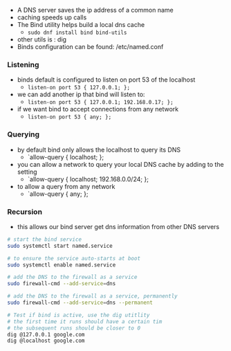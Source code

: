 - A DNS server saves the ip address of a common name 
- caching speeds up calls 
- The Bind utility helps build a local dns cache
	- `sudo dnf install bind bind-utils`
- other utils is : dig 
- Binds configuration can be found: /etc/named.conf

### Listening 
- binds default is configured to listen on port 53 of the localhost
	- `listen-on port 53 { 127.0.0.1; };`
- we can add another ip that bind will listen to: 
	- `listen-on port 53 { 127.0.0.1; 192.168.0.17; };`
- if we want bind to accept connections from any network
	- `listen-on port 53 { any; };`
### Querying 
- by default bind only allows the localhost to query its DNS
	- `allow-query { localhost; };
- you can allow a network to query your local DNS cache by adding to the setting 
	- `allow-query { localhost; 192.168.0.0/24; };
- to allow a query from any network
	- `allow-query { any; };

### Recursion 
- this allows our bind server get dns information from other DNS servers 

```bash 
# start the bind service
sudo systemctl start named.service 

# to ensure the service auto-starts at boot
sudo systemctl enable named.service

# add the DNS to the firewall as a service 
sudo firewall-cmd --add-service=dns

# add the DNS to the firewall as a service, permanently
sudo firewall-cmd --add-service=dns --permanent

# Test if bind is active, use the dig utitlity
# the first time it runs should have a certain tim 
# the subsequent runs should be closer to 0 
dig @127.0.0.1 google.com
dig @localhost google.com

```